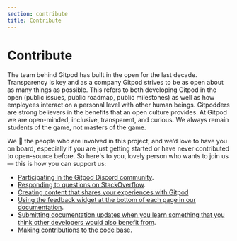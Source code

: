 ```yaml
---
section: contribute
title: Contribute
---
```


<script context="module">
  export const prerender = true;
</script>

# Contribute

The team behind Gitpod has built in the open for the last decade. Transparency is key and as a company Gitpod strives to be as open about as many things as possible. This refers to both developing Gitpod in the open (public issues, public roadmap, public milestones) as well as how employees interact on a personal level with other human beings. Gitpodders are strong believers in the benefits that an open culture provides. At Gitpod we are open-minded, inclusive, transparent, and curious. We always remain students of the game, not masters of the game.

We 🧡 the people who are involved in this project, and we’d love to have you on board, especially if you are just getting started or have never contributed to open-source before. So here's to you, lovely person who wants to join us — this is how you can support us:

- [Participating in the Gitpod Discord community](https://www.gitpod.io/chat).
- [Responding to questions on StackOverflow](https://stackoverflow.com/questions/tagged/gitpod).
- [Creating content that shares your experiences with Gitpod](contribute/content)
- [Using the feedback widget at the bottom of each page in our documentation](contribute/documentation).
- [Submitting documentation updates when you learn something that you think other developers would also benefit from](contribute/documentation).
- [Making contributions to the code base](contribute/features-and-patches).
